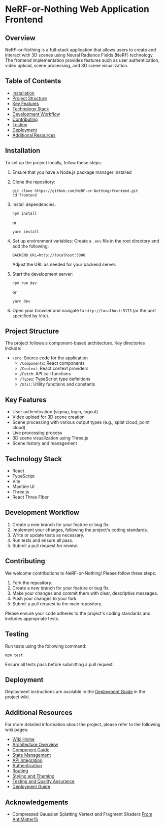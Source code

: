 # NeRF-or-Nothing Web Application Frontend

## Overview

NeRF-or-Nothing is a full-stack application that allows users to create and interact with 3D scenes using Neural Radiance Fields (NeRF) technology. The frontend implementation provides features such as user authentication, video upload, scene processing, and 3D scene visualization.

## Table of Contents

- [Installation](#installation)
- [Project Structure](#project-structure)
- [Key Features](#key-features)
- [Technology Stack](#technology-stack)
- [Development Workflow](#development-workflow)
- [Contributing](#contributing)
- [Testing](#testing)
- [Deployment](#deployment)
- [Additional Resources](#additional-resources)

## Installation

To set up the project locally, follow these steps:

1. Ensure that you have a Node.js package manager installed 

2. Clone the repository:
   ```
   git clone https://github.com/NeRF-or-Nothing/frontend.git
   cd frontend
   ```

3. Install dependencies:
   ```
   npm install
   ```
   or
   ```
   yarn install
   ```
   

5. Set up environment variables:
   Create a `.env` file in the root directory and add the following:
   ```
   BACKEND_URL=http://localhost:5000
   ```
   Adjust the URL as needed for your backend server.

7. Start the development server:
   ```
   npm run dev
   ```
   or
   ```
   yarn dev
   ```

8. Open your browser and navigate to `http://localhost:5173` (or the port specified by Vite).

## Project Structure

The project follows a component-based architecture. Key directories include:

- `/src`: Source code for the application
  - `/Components`: React components
  - `/Context`: React context providers
  - `/Fetch`: API call functions
  - `/Types`: TypeScript type definitions
  - `/Util`: Utility functions and constants

## Key Features

- User authentication (signup, login, logout)
- Video upload for 3D scene creation
- Scene processing with various output types (e.g., splat cloud, point cloud)
- Live processing process
- 3D scene visualization using Three.js
- Scene history and management

## Technology Stack

- React
- TypeScript
- Vite
- Mantine UI
- Three.js
- React Three Fiber 

## Development Workflow

1. Create a new branch for your feature or bug fix.
2. Implement your changes, following the project's coding standards.
3. Write or update tests as necessary.
4. Run tests and ensure all pass.
5. Submit a pull request for review.

## Contributing

We welcome contributions to NeRF-or-Nothing! Please follow these steps:

1. Fork the repository.
2. Create a new branch for your feature or bug fix.
3. Make your changes and commit them with clear, descriptive messages.
4. Push your changes to your fork.
5. Submit a pull request to the main repository.

Please ensure your code adheres to the project's coding standards and includes appropriate tests.

## Testing

Run tests using the following command:

```
npm test
```

Ensure all tests pass before submitting a pull request.

## Deployment

Deployment instructions are available in the [Deployment Guide](./wiki/Deployment-Guide.md) in the project wiki.

## Additional Resources

For more detailed information about the project, please refer to the following wiki pages:

- [Wiki Home](./wiki/Home)
- [Architecture Overview](./wiki/Architecture-Overview)
- [Component Guide](./wiki/Component-Guide)
- [State Management](./wiki/State-Management)
- [API Integration](./wiki/API-Integration)
- [Authentication](./wiki/Authentication)
- [Routing](./wiki/Routing)
- [Styling and Theming](./wiki/Styling-and-Theming)
- [Testing and Quality Assurance](./wiki/Testing-and-Quality-Assurance)
- [Deployment Guide](./wiki/Deployment-Guide)

## Acknowledgements
- Compressed Gaussian Splatting Vertext and Fragment Shaders [From AntiMatter15](https://github.com/antimatter15/splat)
